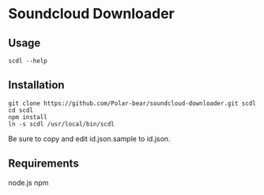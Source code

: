 # Soundcloud Downloader

## Usage 

```scdl --help```

## Installation

```
git clone https://github.com/Polar-bear/soundcloud-downloader.git scdl
cd scdl
npm install
ln -s scdl /usr/local/bin/scdl
```

Be sure to copy and edit id.json.sample to id.json.

## Requirements

node.js
npm
